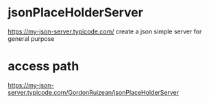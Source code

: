 # jsonPlaceHolderServer
https://my-json-server.typicode.com/ create a json simple server for general purpose

# access path
https://my-json-server.typicode.com/GordonRuizean/jsonPlaceHolderServer
